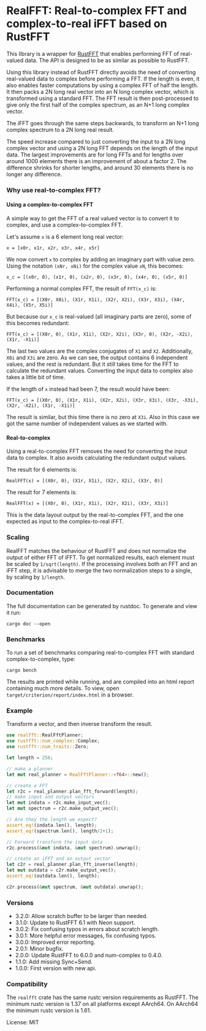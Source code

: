 # RealFFT: Real-to-complex FFT and complex-to-real iFFT based on RustFFT

This library is a wrapper for [RustFFT](https://crates.io/crates/rustfft) that enables performing FFT of real-valued data.
The API is designed to be as similar as possible to RustFFT.

Using this library instead of RustFFT directly avoids the need of converting real-valued data to complex before performing a FFT.
If the length is even, it also enables faster computations by using a complex FFT of half the length.
It then packs a 2N long real vector into an N long complex vector, which is transformed using a standard FFT.
The FFT result is then post-processed to give only the first half of the complex spectrum, as an N+1 long complex vector.

The iFFT goes through the same steps backwards, to transform an N+1 long complex spectrum to a 2N long real result.

The speed increase compared to just converting the input to a 2N long complex vector
and using a 2N long FFT depends on the length of the input data.
The largest improvements are for long FFTs and for lengths over around 1000 elements there is an improvement of about a factor 2.
The difference shrinks for shorter lengths, and around 30 elements there is no longer any difference.

### Why use real-to-complex FFT?
#### Using a complex-to-complex FFT
A simple way to get the FFT of a real valued vector is to convert it to complex, and use a complex-to-complex FFT.

Let's assume `x` is a 6 element long real vector:
```
x = [x0r, x1r, x2r, x3r, x4r, x5r]
```

We now convert `x` to complex by adding an imaginary part with value zero. Using the notation `(xNr, xNi)` for the complex value `xN`, this becomes:
```
x_c = [(x0r, 0), (x1r, 0), (x2r, 0), (x3r, 0), (x4r, 0), (x5r, 0)]
```

Performing a normal complex FFT, the result of `FFT(x_c)` is:
```
FFT(x_c) = [(X0r, X0i), (X1r, X1i), (X2r, X2i), (X3r, X3i), (X4r, X4i), (X5r, X5i)]
```

But because our `x_c` is real-valued (all imaginary parts are zero), some of this becomes redundant:
```
FFT(x_c) = [(X0r, 0), (X1r, X1i), (X2r, X2i), (X3r, 0), (X2r, -X2i), (X1r, -X1i)]
```

The last two values are the complex conjugates of `X1` and `X2`. Additionally, `X0i` and `X3i` are zero.
As we can see, the output contains 6 independent values, and the rest is redundant.
But it still takes time for the FFT to calculate the redundant values.
Converting the input data to complex also takes a little bit of time.

If the length of `x` instead had been 7, the result would have been:
```
FFT(x_c) = [(X0r, 0), (X1r, X1i), (X2r, X2i), (X3r, X3i), (X3r, -X3i), (X2r, -X2i), (X1r, -X1i)]
```

The result is similar, but this time there is no zero at `X3i`. Also in this case we got the same number of independent values as we started with.

#### Real-to-complex
Using a real-to-complex FFT removes the need for converting the input data to complex.
It also avoids calculating the redundant output values.

The result for 6 elements is:
```
RealFFT(x) = [(X0r, 0), (X1r, X1i), (X2r, X2i), (X3r, 0)]
```

The result for 7 elements is:
```
RealFFT(x) = [(X0r, 0), (X1r, X1i), (X2r, X2i), (X3r, X3i)]
```

This is the data layout output by the real-to-complex FFT, and the one expected as input to the complex-to-real iFFT.

### Scaling
RealFFT matches the behaviour of RustFFT and does not normalize the output of either FFT of iFFT. To get normalized results, each element must be scaled by `1/sqrt(length)`. If the processing involves both an FFT and an iFFT step, it is advisable to merge the two normalization steps to a single, by scaling by `1/length`.

### Documentation

The full documentation can be generated by rustdoc. To generate and view it run:
```
cargo doc --open
```

### Benchmarks

To run a set of benchmarks comparing real-to-complex FFT with standard complex-to-complex, type:
```
cargo bench
```
The results are printed while running, and are compiled into an html report containing much more details.
To view, open `target/criterion/report/index.html` in a browser.

### Example
Transform a vector, and then inverse transform the result.
```rust
use realfft::RealFftPlanner;
use rustfft::num_complex::Complex;
use rustfft::num_traits::Zero;

let length = 256;

// make a planner
let mut real_planner = RealFftPlanner::<f64>::new();

// create a FFT
let r2c = real_planner.plan_fft_forward(length);
// make input and output vectors
let mut indata = r2c.make_input_vec();
let mut spectrum = r2c.make_output_vec();

// Are they the length we expect?
assert_eq!(indata.len(), length);
assert_eq!(spectrum.len(), length/2+1);

// Forward transform the input data
r2c.process(&mut indata, &mut spectrum).unwrap();

// create an iFFT and an output vector
let c2r = real_planner.plan_fft_inverse(length);
let mut outdata = c2r.make_output_vec();
assert_eq!(outdata.len(), length);

c2r.process(&mut spectrum, &mut outdata).unwrap();
```

### Versions
- 3.2.0: Allow scratch buffer to be larger than needed.
- 3.1.0: Update to RustFFT 6.1 with Neon support.
- 3.0.2: Fix confusing typos in errors about scratch length.
- 3.0.1: More helpful error messages, fix confusing typos.
- 3.0.0: Improved error reporting.
- 2.0.1: Minor bugfix.
- 2.0.0: Update RustFFT to 6.0.0 and num-complex to 0.4.0.
- 1.1.0: Add missing Sync+Send.
- 1.0.0: First version with new api.


### Compatibility
The `realfft` crate has the same rustc version requirements as RustFFT.
The minimum rustc version is 1.37 on all platforms except AArch64.
On AArch64 the minimum rustc version is 1.61.

License: MIT
